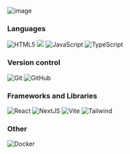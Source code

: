 ![image](https://github.com/user-attachments/assets/701f2286-59c3-43b1-b86f-5a5547bf631e)

### Languages
<div>
    <img alt="HTML5" src="https://img.shields.io/badge/html5-%23E34F26.svg?style=for-the-badge&logo=html5&logoColor=white" />
    <img alt"CSS3" src="https://img.shields.io/badge/css3-%231572B6.svg?style=for-the-badge&logo=css3&logoColor=white" />
    <img alt="JavaScript" src="https://img.shields.io/badge/javascript-%23323330.svg?style=for-the-badge&logo=javascript&logoColor=%23F7DF1E" />
    <img alt="TypeScript" src="https://img.shields.io/badge/typescript-%23007ACC.svg?style=for-the-badge&logo=typescript&logoColor=white"/ >
</div>

 ### Version control
 <div>
     <img alt="Git" src="https://img.shields.io/badge/git-%23F05033.svg?style=for-the-badge&logo=git&logoColor=white" />
     <img alt="GitHub" src="https://img.shields.io/badge/github-%23121011.svg?style=for-the-badge&logo=github&logoColor=white" />
 </div>

 ### Frameworks and Libraries
 <div>
     <img alt="React" src="https://img.shields.io/badge/react-%2320232a.svg?style=for-the-badge&logo=react&logoColor=%2361DAFB" />
     <img alt="NextJS" src="https://img.shields.io/badge/Next-black?style=for-the-badge&logo=next.js&logoColor=white" />
     <img alt="Vite" src="https://img.shields.io/badge/vite-%23646CFF.svg?style=for-the-badge&logo=vite&logoColor=white" />
     <img alt="Tailwind" src="https://img.shields.io/badge/tailwindcss-%2338B2AC.svg?style=for-the-badge&logo=tailwind-css&logoColor=white" />
 </div>

 ### Other
 <div>
     <img alt="Docker" src="https://img.shields.io/badge/docker-%230db7ed.svg?style=for-the-badge&logo=docker&logoColor=white" />
     <img alt="AWS" src="
 </div>
